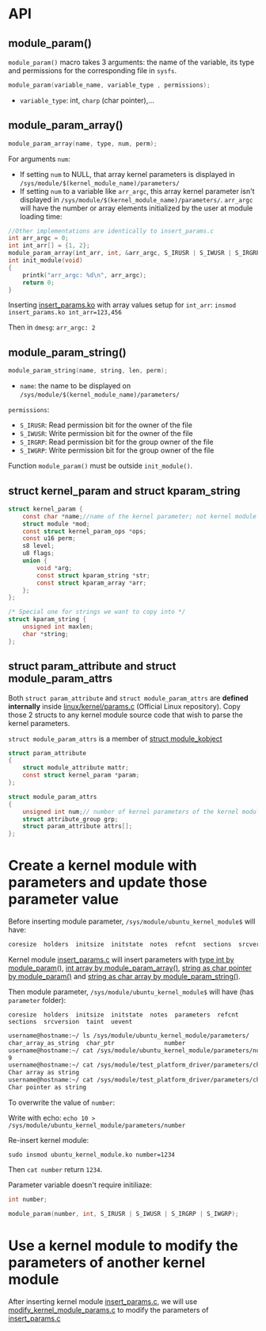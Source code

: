 # API
## module_param()
``module_param()`` macro takes 3 arguments: the name of the variable, its type and permissions for the corresponding file in ``sysfs``.
```c
module_param(variable_name, variable_type , permissions);
```
* ``variable_type``: int, ``charp`` (char pointer),...
## module_param_array()

```c
module_param_array(name, type, num, perm);
```
For arguments ``num``:

* If setting ``num`` to NULL, that array kernel parameters is displayed in ``/sys/module/$(kernel_module_name)/parameters/``
* If setting ``num`` to a variable like ``arr_argc``, this array kernel parameter isn't displayed in ``/sys/module/$(kernel_module_name)/parameters/``. ``arr_argc`` will have the number or array elements initialized by the user at module loading time:

```c
//Other implementations are identically to insert_params.c
int arr_argc = 0;
int int_arr[] = {1, 2};
module_param_array(int_arr, int, &arr_argc, S_IRUSR | S_IWUSR | S_IRGRP | S_IWGRP);
int init_module(void)
{
	printk("arr_argc: %d\n", arr_argc);
	return 0;
}
```
Inserting [insert_params.ko](insert_params.c) with array values setup for ``int_arr``: ``insmod insert_params.ko int_arr=123,456``

Then in ``dmesg``: ``arr_argc: 2``

## module_param_string()
```c
module_param_string(name, string, len, perm);
```
* ``name``: the name to be displayed on ``/sys/module/$(kernel_module_name)/parameters/``

``permissions``:

* ``S_IRUSR``: Read permission bit for the owner of the file
* ``S_IWUSR``: Write permission bit for the owner of the file
* ``S_IRGRP``: Read permission bit for the group owner of the file
* ``S_IWGRP``: Write permission bit for the group owner of the file

Function ``module_param()`` must be outside ``init_module()``.
## struct kernel_param and struct kparam_string
```c
struct kernel_param {
	const char *name;//name of the kernel parameter; not kernel module name
	struct module *mod;
	const struct kernel_param_ops *ops;
	const u16 perm;
	s8 level;
	u8 flags;
	union {
		void *arg;
		const struct kparam_string *str;
		const struct kparam_array *arr;
	};
};

/* Special one for strings we want to copy into */
struct kparam_string {
	unsigned int maxlen;
	char *string;
};
```
## struct param_attribute and struct module_param_attrs
Both ``struct param_attribute`` and ``struct module_param_attrs`` are **defined internally** inside [linux/kernel/params.c](https://github.com/torvalds/linux/blob/master/kernel/params.c) (Official Linux repository). Copy those 2 structs to any kernel module source code that wish to parse the kernel parameters.

``struct module_param_attrs`` is a member of [struct module_kobject](https://github.com/TranPhucVinh/C/blob/master/Kernel/Loadable%20kernel%20module/API.md#struct-module_kobject)
```c
struct param_attribute
{
	struct module_attribute mattr;
	const struct kernel_param *param;
};

struct module_param_attrs
{
	unsigned int num;// number of kernel parameters of the kernel module
	struct attribute_group grp;
	struct param_attribute attrs[];
};
```
# Create a kernel module with parameters and update those parameter value
Before inserting module parameter, ``/sys/module/ubuntu_kernel_module$`` will have:

```sh
coresize  holders  initsize  initstate  notes  refcnt  sections  srcversion  taint  uevent
```

Kernel module [insert_params.c](insert_params.c) will insert parameters with [type int by module_param()](#module_param), [int array by module_param_array()](#module_param_array), [string as char pointer by module_param()](#module_param) and [string as char array by module_param_string()](#module_param_string).

Then module parameter, ``/sys/module/ubuntu_kernel_module$`` will have (has ``parameter`` folder):

```
coresize  holders  initsize  initstate  notes  parameters  refcnt  sections  srcversion  taint  uevent
```
```sh
username@hostname:~/ ls /sys/module/ubuntu_kernel_module/parameters/
char_array_as_string  char_ptr              number
username@hostname:~/ cat /sys/module/ubuntu_kernel_module/parameters/number
9                                                                          
username@hostname:~/ cat /sys/module/test_platform_driver/parameters/char_array_as_string
Char array as string
username@hostname:~/ cat /sys/module/test_platform_driver/parameters/char_ptr
Char pointer as string
``` 

To overwrite the value of ``number``:

Write with echo: ``echo 10 > /sys/module/ubuntu_kernel_module/parameters/number``

Re-insert kernel module:
```
sudo insmod ubuntu_kernel_module.ko number=1234
```

Then ``cat number`` return ``1234``.

Parameter variable doesn't require initiliaze:

```c
int number;

module_param(number, int, S_IRUSR | S_IWUSR | S_IRGRP | S_IWGRP);
```
# Use a kernel module to modify the parameters of another kernel module

After inserting kernel module [insert_params.c](insert_params.c), we will use [modify_kernel_module_params.c](modify_kernel_module_params.c) to modify the parameters of [insert_params.c](insert_params.c)
